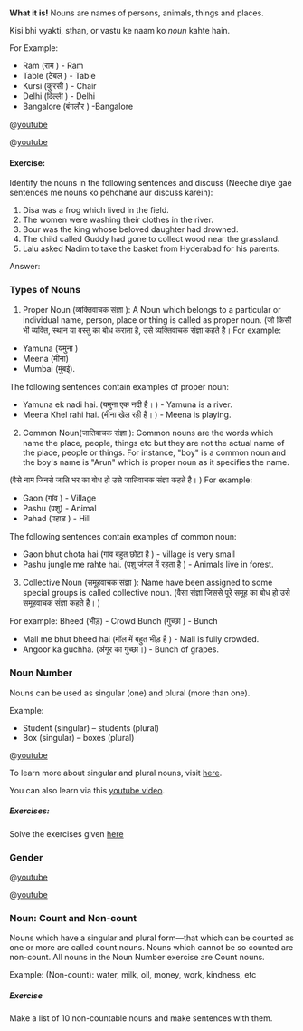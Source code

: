 ```ngMeta

```

**What it is!**
Nouns are names of persons, animals, things and places.

Kisi bhi vyakti, sthan, or vastu ke naam ko *noun* kahte hain.

For Example: 
* Ram (राम ) - Ram
* Table (टेबल ) - Table
* Kursi (कुरसी ) -  Chair
* Delhi (दिल्ली ) - Delhi
* Bangalore (बंगलौर ) -Bangalore

@[youtube](YqBs1MtNqeE)

@[youtube]()

#### Exercise:
Identify the nouns in the following sentences and discuss (Neeche diye gae sentences me nouns ko pehchane aur discuss karein):
1. Disa was a frog which lived in the field.
2. The women were washing their clothes in the river.
3. Bour was the king whose beloved daughter had drowned.
4. The child called Guddy had gone to collect wood near the grassland.
5. Lalu asked Nadim to take the basket from Hyderabad for his parents.

Answer:


### Types of Nouns
1. Proper Noun (व्यक्तिवाचक संज्ञा ):
A Noun which belongs to a particular or individual name, person, place or thing is called as proper noun.
(जो किसी भी व्यक्ति, स्थान या वस्तु का बोध कराता है, उसे व्यक्तिवाचक संज्ञा  कहते है। 
For example:
* Yamuna (यमुना )
* Meena (मीना)
* Mumbai (मुंबई).

The following sentences contain examples of proper noun: 
* Yamuna ek nadi hai. (यमुना एक नदी है। ) - Yamuna is a river.
* Meena Khel rahi hai. (मीना खेल रही है। ) - Meena is playing.

2. Common Noun(जातिवाचक संज्ञा ):
Common nouns are the words which name the place, people, things etc but they are not the actual name of the place, people or things. For instance, "boy" is a common noun and the boy's name is "Arun" which is proper noun as it specifies the name.

(वैसे नाम जिनसे जाति भर का बोध हो उसे  जातिवाचक संज्ञा कहते है। )
For example:
* Gaon (गांव ) - Village
* Pashu (पशु) - Animal
* Pahad (पहाड़ ) - Hill

The following sentences contain examples of common noun: 
* Gaon bhut chota hai (गांव बहुत छोटा है ) - village is very small
* Pashu jungle me rahte hai. (पशु जंगल में रहता है ) - Animals live in forest.

3. Collective Noun (समूहवाचक संज्ञा ):
Name have been assigned to some special groups is called collective noun.
(वैसा संज्ञा जिससे पूरे समूह का बोध हो उसे समूहवाचक संज्ञा कहते है। )

For example:
Bheed (भीड़) - Crowd
Bunch (गुच्छा ) - Bunch

* Mall me bhut bheed hai (मॉल में बहुत भीड़ है ) - Mall is fully crowded.
* Angoor ka guchha. (अंगूर का गुच्छा।) - Bunch of grapes.


### Noun Number
Nouns can be used as singular (one) and plural (more than one).

Example: 
* Student (singular) – students (plural)
* Box (singular) – boxes (plural)

@[youtube](IbyOkex9qtA)

To learn more about singular and plural nouns, visit [here](https://www.successcds.net/learn-english/singular-and-plural-nouns-definition-list-examples-exercises.html).

You can also learn via this [youtube video](https://youtu.be/ah-rDTTL_2s).

##### Exercises:
Solve the exercises given [here](https://www.myenglishpages.com/site_php_files/grammar-exercise-plural.php)

### Gender

@[youtube](8dZagkF80HI)

@[youtube](ED45vL7KNW0)


### Noun: Count and Non-count

Nouns which have a singular and plural form—that which can be counted as one or more are called count nouns. Nouns which cannot be so counted are non-count.
All nouns in the Noun Number exercise are Count nouns.

Example: (Non-count): water, milk, oil, money, work, kindness, etc

##### Exercise
Make a list of 10 non-countable nouns and make sentences with them.



